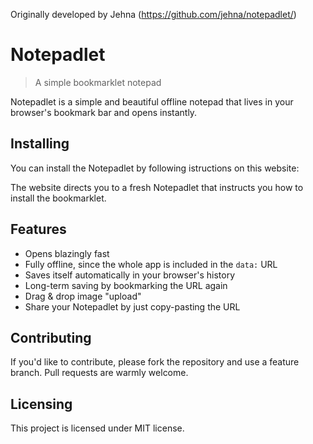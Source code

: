 

Originally developed by Jehna (https://github.com/jehna/notepadlet/)

# Notepadlet
> A simple bookmarklet notepad

Notepadlet is a simple and beautiful offline notepad that lives in your
browser's bookmark bar and opens instantly.

## Installing

You can install the Notepadlet by following istructions on this website:



The website directs you to a fresh Notepadlet that instructs you how to install
the bookmarklet.

## Features

* Opens blazingly fast
* Fully offline, since the whole app is included in the `data:` URL
* Saves itself automatically in your browser's history
* Long-term saving by bookmarking the URL again
* Drag & drop image "upload"
* Share your Notepadlet by just copy-pasting the URL

## Contributing

If you'd like to contribute, please fork the repository and use a feature
branch. Pull requests are warmly welcome.

## Licensing

This project is licensed under MIT license.
